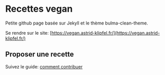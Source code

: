 # Recettes vegan

Petite github page basée sur Jekyll et le thème bulma-clean-theme.

Se rendre sur le site: [https://vegan.astrid-klipfel.fr/](https://vegan.astrid-klipfel.fr/)

## Proposer une recette

Suivez le guide: [comment contribuer](CONTRIBUTING.md)
